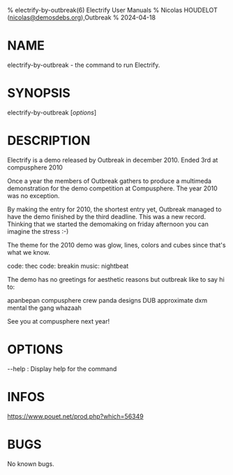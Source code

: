 % electrify-by-outbreak(6) Electrify User Manuals
% Nicolas HOUDELOT (nicolas@demosdebs.org),Outbreak
% 2024-04-18

# NAME
electrify-by-outbreak - the command to run Electrify.

# SYNOPSIS
electrify-by-outbreak [*options*]

# DESCRIPTION
Electrify is a demo released by Outbreak in december 2010.
Ended 3rd at compusphere 2010

Once a year the members of Outbreak gathers to produce a multimeda 
demonstration for the demo competition at Compusphere. The year 2010 was no
exception.

By making the entry for 2010, the shortest entry yet, Outbreak managed to have
the demo finished by the third deadline. This was a new record. Thinking that
we started the demomaking on friday afternoon you can imagine the stress :-)

The theme for the 2010 demo was glow, lines, colors and cubes since that's
what we know.

code:  thec
code:  breakin
music: nightbeat

The demo has no greetings for aesthetic reasons but outbreak like to say hi to:

 apanbepan
  compusphere crew
   panda designs
    DUB
     approximate
      dxm
       mental
        the gang
         whazaah

See you at compusphere next year!

# OPTIONS
\--help
:   Display help for the command

# INFOS
https://www.pouet.net/prod.php?which=56349

# BUGS
No known bugs.
